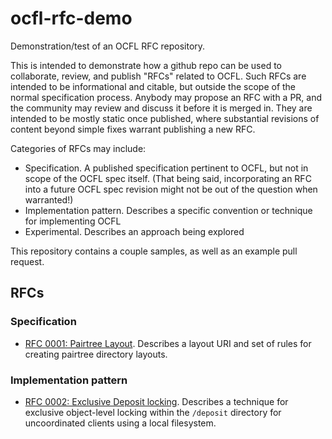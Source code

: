 # ocfl-rfc-demo

Demonstration/test of an OCFL RFC repository.

This is intended to demonstrate how a github repo can be used to collaborate, review, and publish "RFCs" related to OCFL.  Such RFCs are intended to be informational and citable, but outside the scope of the normal specification process.  Anybody may propose an RFC with a PR, and the community may review and discuss it before it is merged in.  They are intended to be mostly static once published, where substantial revisions of content beyond simple fixes warrant publishing a new RFC.  

Categories of RFCs may include:

* Specification.  A published specification pertinent to OCFL, but not in scope of the OCFL spec itself.  (That being said, incorporating an RFC into a future OCFL spec revision might not be out of the question when warranted!)
* Implementation pattern.  Describes a specific convention or technique for implementing OCFL
* Experimental.  Describes an approach being explored

This repository contains a couple samples, as well as an example pull request.

## RFCs

### Specification

* [RFC 0001: Pairtree Layout](docs/0001-pairtree-layout.md).  Describes a layout URI and set of rules for creating pairtree directory layouts.

### Implementation pattern

* [RFC 0002: Exclusive Deposit locking](docs/0002-exclusive-deposit-locking.md).  Describes a technique for exclusive object-level locking within the `/deposit` directory for uncoordinated clients using a local filesystem.

